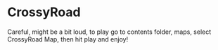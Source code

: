 # CrossyRoad
Careful, might be a bit loud, to play go to contents folder, maps, select CrossyRoad Map, then hit play and enjoy!
